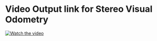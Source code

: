 # Video Output link for Stereo Visual Odometry 
[![Watch the video](https://img.youtube.com/vi/9D0UxACf9IU/hqdefault.jpg)](https://youtu.be/9D0UxACf9IU)
